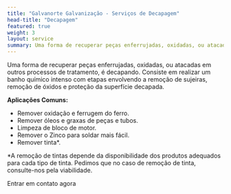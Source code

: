 ```yaml
---
title: "Galvanorte Galvanização - Serviços de Decapagem"
head-title: "Decapagem"
featured: true
weight: 3
layout: service
summary: Uma forma de recuperar peças enferrujadas, oxidadas, ou atacadas em outros processos, é decapando. Consiste em realizar um banho...
---
```


Uma forma de recuperar peças enferrujadas, oxidadas, ou atacadas em outros processos de tratamento, é decapando. Consiste em realizar um banho químico intenso com etapas envolvendo a remoção de sujeiras, remoção de óxidos e proteção da superfície decapada.

**Aplicações Comuns:**
- Remover oxidação e ferrugem do ferro.
- Remover óleos e graxas de peças e tubos.
- Limpeza de bloco de motor.
- Remover o Zinco para soldar mais fácil.
- Remover tinta*.


*A remoção de tintas depende da disponibilidade dos produtos adequados para cada tipo de tinta. Pedimos que no caso de remoção de tinta, consulte-nos pela viabilidade.

<a href="/contato" class="button" style="text-decoration:none !important;">Entrar em contato agora</a>
